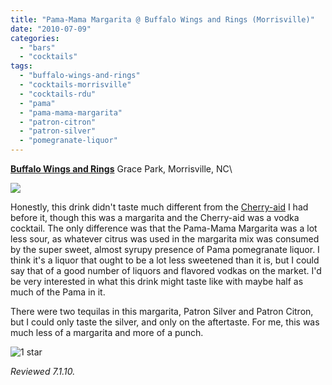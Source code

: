 ```yaml
---
title: "Pama-Mama Margarita @ Buffalo Wings and Rings (Morrisville)"
date: "2010-07-09"
categories:
  - "bars"
  - "cocktails"
tags:
  - "buffalo-wings-and-rings"
  - "cocktails-morrisville"
  - "cocktails-rdu"
  - "pama"
  - "pama-mama-margarita"
  - "patron-citron"
  - "patron-silver"
  - "pomegranate-liquor"
---
```


**[Buffalo Wings and Rings](http://www.buffalowingsandrings.com/locations_store.php?id=069)**
Grace Park, Morrisville, NC\

![](https://thegourmez-wpmedia.s3.amazonaws.com/2024/07/pamamama.jpg)

Honestly, this drink didn't taste much different from the [Cherry-aid](https://thegourmez.com/blog/2010/07/05/cherry-aid-buffalo-wings-and-rings-morrisville/) I had before it, though this was a margarita and the Cherry-aid was a vodka cocktail. The only difference was that the Pama-Mama Margarita was a lot less sour, as whatever citrus was used in the margarita mix was consumed by the super sweet, almost syrupy presence of Pama pomegranate liquor. I think it's a liquor that ought to be a lot less sweetened than it is, but I could say that of a good number of liquors and flavored vodkas on the market. I'd be very interested in what this drink might taste like with maybe half as much of the Pama in it.

There were two tequilas in this margarita, Patron Silver and Patron Citron, but I could only taste the silver, and only on the aftertaste. For me, this was much less of a margarita and more of a punch.




<div class="caption">

![1 star](http://s3.amazonaws.com/thegourmez-wpmedia/2009/04/rating_olive1.gif "rating_olive1")</div>


_Reviewed 7.1.10._
